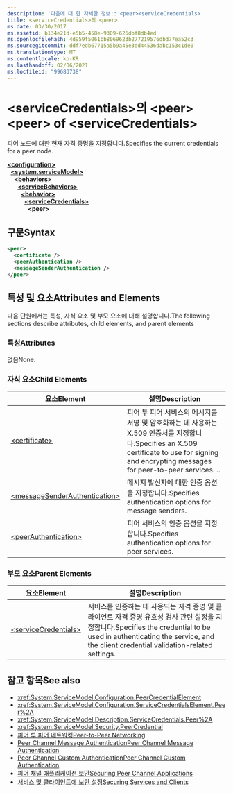 ```yaml
---
description: '다음에 대 한 자세한 정보:: <peer><serviceCredentials>'
title: <serviceCredentials>의 <peer>
ms.date: 03/30/2017
ms.assetid: b134e21d-e5b5-458e-9309-626dbf8db4ed
ms.openlocfilehash: 4d959f5061bb8069623b277219576dbd77ea52c3
ms.sourcegitcommit: ddf7edb67715a5b9a45e3dd44536dabc153c1de0
ms.translationtype: MT
ms.contentlocale: ko-KR
ms.lasthandoff: 02/06/2021
ms.locfileid: "99683738"
---
```

# <a name="peer-of-servicecredentials"></a><span data-ttu-id="2f6a2-103">\<serviceCredentials>의 \<peer></span><span class="sxs-lookup"><span data-stu-id="2f6a2-103">\<peer> of \<serviceCredentials></span></span>

<span data-ttu-id="2f6a2-104">피어 노드에 대한 현재 자격 증명을 지정합니다.</span><span class="sxs-lookup"><span data-stu-id="2f6a2-104">Specifies the current credentials for a peer node.</span></span>  
  
[**\<configuration>**](../configuration-element.md)\
&nbsp;&nbsp;[**\<system.serviceModel>**](system-servicemodel.md)\
&nbsp;&nbsp;&nbsp;&nbsp;[**\<behaviors>**](behaviors.md)\
&nbsp;&nbsp;&nbsp;&nbsp;&nbsp;&nbsp;[**\<serviceBehaviors>**](servicebehaviors.md)\
&nbsp;&nbsp;&nbsp;&nbsp;&nbsp;&nbsp;&nbsp;&nbsp;[**\<behavior>**](behavior-of-servicebehaviors.md)\
&nbsp;&nbsp;&nbsp;&nbsp;&nbsp;&nbsp;&nbsp;&nbsp;&nbsp;&nbsp;[**\<serviceCredentials>**](servicecredentials.md)\
&nbsp;&nbsp;&nbsp;&nbsp;&nbsp;&nbsp;&nbsp;&nbsp;&nbsp;&nbsp;&nbsp;&nbsp;**\<peer>**  
  
## <a name="syntax"></a><span data-ttu-id="2f6a2-105">구문</span><span class="sxs-lookup"><span data-stu-id="2f6a2-105">Syntax</span></span>  
  
```xml  
<peer>
  <certificate />
  <peerAuthentication />
  <messageSenderAuthentication />
</peer>
```  
  
## <a name="attributes-and-elements"></a><span data-ttu-id="2f6a2-106">특성 및 요소</span><span class="sxs-lookup"><span data-stu-id="2f6a2-106">Attributes and Elements</span></span>  

 <span data-ttu-id="2f6a2-107">다음 단원에서는 특성, 자식 요소 및 부모 요소에 대해 설명합니다.</span><span class="sxs-lookup"><span data-stu-id="2f6a2-107">The following sections describe attributes, child elements, and parent elements</span></span>  
  
### <a name="attributes"></a><span data-ttu-id="2f6a2-108">특성</span><span class="sxs-lookup"><span data-stu-id="2f6a2-108">Attributes</span></span>  

 <span data-ttu-id="2f6a2-109">없음</span><span class="sxs-lookup"><span data-stu-id="2f6a2-109">None.</span></span>  
  
### <a name="child-elements"></a><span data-ttu-id="2f6a2-110">자식 요소</span><span class="sxs-lookup"><span data-stu-id="2f6a2-110">Child Elements</span></span>  
  
|<span data-ttu-id="2f6a2-111">요소</span><span class="sxs-lookup"><span data-stu-id="2f6a2-111">Element</span></span>|<span data-ttu-id="2f6a2-112">설명</span><span class="sxs-lookup"><span data-stu-id="2f6a2-112">Description</span></span>|  
|-------------|-----------------|  
|[\<certificate>](certificate-of-peer.md)|<span data-ttu-id="2f6a2-113">피어 투 피어 서비스의 메시지를 서명 및 암호화하는 데 사용하는 X.509 인증서를 지정합니다.</span><span class="sxs-lookup"><span data-stu-id="2f6a2-113">Specifies an X.509 certificate to use for signing and encrypting messages for peer-to-peer services.</span></span> <span data-ttu-id="2f6a2-114">.</span><span class="sxs-lookup"><span data-stu-id="2f6a2-114">.</span></span>|  
|[\<messageSenderAuthentication>](messagesenderauthentication.md)|<span data-ttu-id="2f6a2-115">메시지 발신자에 대한 인증 옵션을 지정합니다.</span><span class="sxs-lookup"><span data-stu-id="2f6a2-115">Specifies authentication options for message senders.</span></span>|  
|[\<peerAuthentication>](peerauthentication.md)|<span data-ttu-id="2f6a2-116">피어 서비스의 인증 옵션을 지정합니다.</span><span class="sxs-lookup"><span data-stu-id="2f6a2-116">Specifies authentication options for peer services.</span></span>|  
  
### <a name="parent-elements"></a><span data-ttu-id="2f6a2-117">부모 요소</span><span class="sxs-lookup"><span data-stu-id="2f6a2-117">Parent Elements</span></span>  
  
|<span data-ttu-id="2f6a2-118">요소</span><span class="sxs-lookup"><span data-stu-id="2f6a2-118">Element</span></span>|<span data-ttu-id="2f6a2-119">설명</span><span class="sxs-lookup"><span data-stu-id="2f6a2-119">Description</span></span>|  
|-------------|-----------------|  
|[\<serviceCredentials>](servicecredentials.md)|<span data-ttu-id="2f6a2-120">서비스를 인증하는 데 사용되는 자격 증명 및 클라이언트 자격 증명 유효성 검사 관련 설정을 지정합니다.</span><span class="sxs-lookup"><span data-stu-id="2f6a2-120">Specifies the credential to be used in authenticating the service, and the client credential validation-related settings.</span></span>|  
  
## <a name="see-also"></a><span data-ttu-id="2f6a2-121">참고 항목</span><span class="sxs-lookup"><span data-stu-id="2f6a2-121">See also</span></span>

- <xref:System.ServiceModel.Configuration.PeerCredentialElement>
- <xref:System.ServiceModel.Configuration.ServiceCredentialsElement.Peer%2A>
- <xref:System.ServiceModel.Description.ServiceCredentials.Peer%2A>
- <xref:System.ServiceModel.Security.PeerCredential>
- [<span data-ttu-id="2f6a2-122">피어 투 피어 네트워킹</span><span class="sxs-lookup"><span data-stu-id="2f6a2-122">Peer-to-Peer Networking</span></span>](../../../wcf/feature-details/peer-to-peer-networking.md)
- <span data-ttu-id="2f6a2-123">[Peer Channel Message Authentication](/previous-versions/dotnet/netframework-3.5/aa967730(v=vs.90))</span><span class="sxs-lookup"><span data-stu-id="2f6a2-123">[Peer Channel Message Authentication](/previous-versions/dotnet/netframework-3.5/aa967730(v=vs.90))</span></span>
- <span data-ttu-id="2f6a2-124">[Peer Channel Custom Authentication](/previous-versions/dotnet/netframework-3.5/ms751447(v=vs.90))</span><span class="sxs-lookup"><span data-stu-id="2f6a2-124">[Peer Channel Custom Authentication](/previous-versions/dotnet/netframework-3.5/ms751447(v=vs.90))</span></span>
- [<span data-ttu-id="2f6a2-125">피어 채널 애플리케이션 보안</span><span class="sxs-lookup"><span data-stu-id="2f6a2-125">Securing Peer Channel Applications</span></span>](../../../wcf/feature-details/securing-peer-channel-applications.md)
- [<span data-ttu-id="2f6a2-126">서비스 및 클라이언트에 보안 설정</span><span class="sxs-lookup"><span data-stu-id="2f6a2-126">Securing Services and Clients</span></span>](../../../wcf/feature-details/securing-services-and-clients.md)
